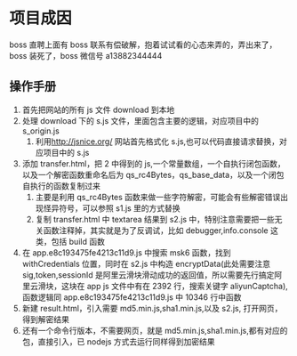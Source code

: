 # 项目成因

boss 直聘上面有 boss 联系有偿破解，抱着试试看的心态来弄的，弄出来了，boss 装死了，boss 微信号 a13882344444

## 操作手册

1. 首先把网站的所有 js 文件 download 到本地
2. 处理 download 下的 s.js 文件，里面包含主要的逻辑，对应项目中的 s_origin.js
   1. 利用<http://jsnice.org/> 网站首先格式化 s.js,也可以代码直接请求替换，对应项目中的 s.js
3. 添加 transfer.html，把 2 中得到的 js,一个常量数组，一个自执行闭包函数，以及一个解密函数重命名后为 qs_rc4Bytes，qs_base_data，以及一个闭包自执行的函数复制过来
   1. 主要是利用 qs_rc4Bytes 函数来做一些字符解密，可能会有些解密错误出现怪异符号，可以参照 s1.js 里的方式替换
   2. 复制 transfer.html 中 textarea 结果到 s2.js 中，特别注意需要把一些无关函数注释掉，其实就是为了反调试，比如 debugger,info.console 这类，包括 build 函数
4. 在 app.e8c193475fe4213c11d9.js 中搜索 msk6 函数，找到 withCredentials 位置，同时在 s2.js 中构造 encryptData(此处需要注意 sig,token,sessionId 是阿里云滑块滑动成功的返回值，所以需要先行搞定阿里云滑块，这块在 app js 文件中有在 2392 行，搜索关键字 aliyunCaptcha),函数逻辑同 app.e8c193475fe4213c11d9.js 中 10346 行中函数
5. 新建 result.html，引入需要 md5.min.js,sha1.min.js,以及 s2.js, 打开网页，得到解密结果
6. 还有一个命令行版本，不需要网页，就是 md5.min.js,sha1.min.js,都有对应的包，直接引入，已 nodejs 方式去运行同样得到加密结果
